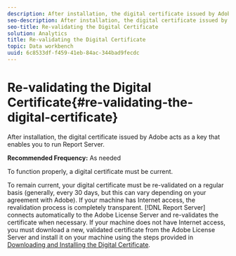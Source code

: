 ```yaml
---
description: After installation, the digital certificate issued by Adobe acts as a key that enables you to run Report Server.
seo-description: After installation, the digital certificate issued by Adobe acts as a key that enables you to run Report Server.
seo-title: Re-validating the Digital Certificate
solution: Analytics
title: Re-validating the Digital Certificate
topic: Data workbench
uuid: 6c8533df-f459-41eb-84ac-344bad9fecdc
---
```


# Re-validating the Digital Certificate{#re-validating-the-digital-certificate}

After installation, the digital certificate issued by Adobe acts as a key that enables you to run Report Server.

 **Recommended Frequency:** As needed

To function properly, a digital certificate must be current.

To remain current, your digital certificate must be re-validated on a regular basis (generally, every 30 days, but this can vary depending on your agreement with Adobe). If your machine has Internet access, the revalidation process is completely transparent. [!DNL Report Server] connects automatically to the Adobe License Server and re-validates the certificate when necessary. If your machine does not have Internet access, you must download a new, validated certificate from the Adobe License Server and install it on your machine using the steps provided in [Downloading and Installing the Digital Certificate](../../../home/c-rpt-oview/c-inst-rpt/c-install-dig-cert/c-install-dig-cert.md#concept-5a61fc67df3643598c7c403962075f76). 
